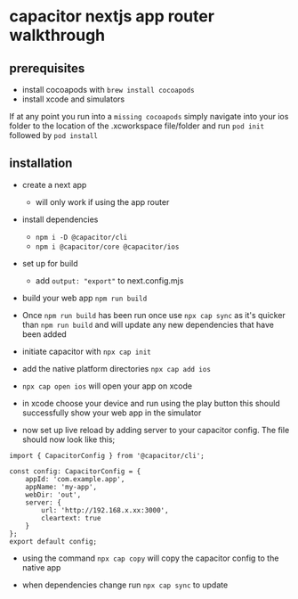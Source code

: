 # capacitor nextjs app router walkthrough

## prerequisites

- install cocoapods with `brew install cocoapods`
- install xcode and simulators

If at any point you run into a `missing cocoapods` simply navigate into your ios folder to the location of the .xcworkspace file/folder and run `pod init` followed by `pod install`

## installation

- create a next app

  - will only work if using the app router

- install dependencies

  - `npm i -D @capacitor/cli`
  - `npm i @capacitor/core @capacitor/ios`

- set up for build
  - add `output: "export"` to next.config.mjs
- build your web app `npm run build`
- Once `npm run build` has been run once use `npx cap sync` as it's quicker than `npm run build` and will update any new dependencies that have been added

- initiate capacitor with `npx cap init`

- add the native platform directories `npx cap add ios`

- `npx cap open ios` will open your app on xcode
- in xcode choose your device and run using the play button this should successfully show your web app in the simulator

- now set up live reload by adding server to your capacitor config. The file should now look like this;

```
import { CapacitorConfig } from '@capacitor/cli';

const config: CapacitorConfig = {
	appId: 'com.example.app',
	appName: 'my-app',
	webDir: 'out',
	server: {
		url: 'http://192.168.x.xx:3000',
		cleartext: true
	}
};
export default config;
```

- using the command `npx cap copy` will copy the capacitor config to the native app

- when dependencies change run `npx cap sync` to update
